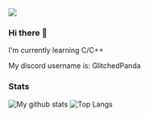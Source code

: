 <img src="https://cdn.discordapp.com/attachments/1023639835484893297/1035183658417537054/Glitched_Panda_Gif.gif"> 

### Hi there 👋

<!--
**GlitchedPanda/GlitchedPanda** is a ✨ _special_ ✨ repository because its `README.md` (this file) appears on your GitHub profile.

Here are some ideas to get you started:

- 🔭 I’m currently working on ...
- 🌱 I’m currently learning ...
- 👯 I’m looking to collaborate on ...
- 🤔 I’m looking for help with ...
- 💬 Ask me about ...
- 📫 How to reach me: ...
- 😄 Pronouns: ...
- ⚡ Fun fact: ...
-->

I'm currently learning C/C++

My discord username is: GlitchedPanda

### Stats
![My github stats](https://github-readme-stats.vercel.app/api?username=glitchedpanda&show_icons=true&theme=shadow_blue)
![Top Langs](https://github-readme-stats.vercel.app/api/top-langs/?username=glitchedpanda&hide_progress=true&theme=shadow_blue)
